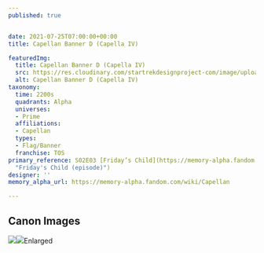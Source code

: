 ```yaml
---
published: true


date: 2021-07-25T07:00:00+00:00
title: Capellan Banner D (Capella IV)

featuredImg:
  title: Capellan Banner D (Capella IV)
  src: https://res.cloudinary.com/startrekdesignproject-com/image/upload/v1628025024/CapellanBannerD.png
  alt: Capellan Banner D (Capella IV)
taxonomy:
  time: 2200s
  quadrants: Alpha
  universes:
  - Prime
  affiliations:
  - Capellan
  types:
  - Flag/Banner
  franchise: TOS
primary_reference: S02E03 [Friday’s Child](https://memory-alpha.fandom.com/wiki/Friday%27s_Child_(episode)
  "Friday's Child (episode)")
designer: ''
memory_alpha_url: https://memory-alpha.fandom.com/wiki/Capellan

---
```

## Canon Images

![](https://res.cloudinary.com/startrekdesignproject-com/image/upload/v1628025024/CapellanBannerD-TOS.jpg)![](https://res.cloudinary.com/startrekdesignproject-com/image/upload/v1628025024/CapellanBannerD_TOS-Zoom.png)Enlarged
